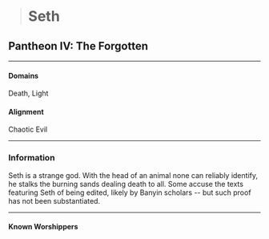 ># Seth

## Pantheon IV: The Forgotten

***

#### Domains 

Death, Light

#### Alignment

Chaotic Evil

***

### Information

Seth is a strange god. With the head of an animal none can reliably identify, he stalks the burning sands dealing death to all. Some accuse the texts featuring Seth of being edited, likely by Banyin scholars -- but such proof has not been substantiated.

***

#### Known Worshippers